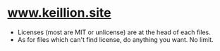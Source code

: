 # www.keillion.site
- Licenses (most are MIT or unlicense) are at the head of each files.
- As for files which can't find license, do anything you want. No limit.
